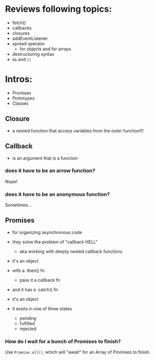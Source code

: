 # Reviews following topics:

- fetch()
- callbacks
- closures
- addEventListener
- spread operator
    - for objects and for arrays
- destructuring syntax
- `&&` and `||`

# Intros:

- Promises
- Prototypes
- Classes

## Closure

- a nested function that access variables from the outer function!!!

## Callback

- is an argument that is a function

### does it have to be an arrow function?

Nope!

### does it have to be an anonymous function?

Sometimes...

## Promises

- for organizing asynchronous code
- they solve the problem of "callback HELL"
    - aka working with deeply nested callback functions

- it's an object
- with a .then() fn
    - pass it a callback fn
- and it has a .catch() fn

- it's an object
- it exists in one of three states
    - pending
    - fulfilled
    - rejected

### How do I wait for a bunch of Promises to finish?

Use `Promise.all()`, which will "await" for an Array of Promises to finish.

